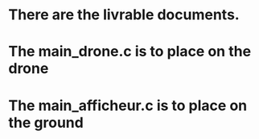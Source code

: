 There are the livrable documents.
===
The main_drone.c is to place on the drone
===


The main_afficheur.c is to place on the ground
===

